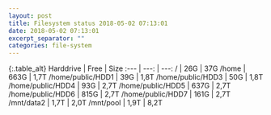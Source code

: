 ```yaml
---
layout: post
title: Filesystem status 2018-05-02 07:13:01
date: 2018-05-02 07:13:01
excerpt_separator: ""
categories: file-system
---
```

{:.table_alt}
Harddrive | Free | Size
:--- | ---: | ---:
/ | 26G | 37G
/home | 663G | 1,7T
/home/public/HDD1 | 39G | 1,8T
/home/public/HDD3 | 50G | 1,8T
/home/public/HDD4 | 93G | 2,7T
/home/public/HDD5 | 637G | 2,7T
/home/public/HDD6 | 815G | 2,7T
/home/public/HDD7 | 161G | 2,7T
/mnt/data2 | 1,7T | 2,0T
/mnt/pool | 1,9T | 8,2T
